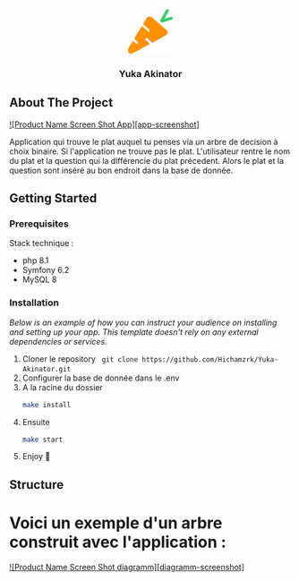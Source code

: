 <!-- PROJECT LOGO -->
<br />
<div align="center">
    <img src="/public/images/favicon.png" alt="Logo" width="80" height="80">

<h3 align="center">Yuka Akinator</h3>
</div>



<!-- ABOUT THE PROJECT -->
## About The Project

[![Product Name Screen Shot App][app-screenshot]](/public/images/page_screenshot.jpg)


Application qui trouve le plat auquel tu penses via un arbre de decision à choix binaire. Si l'application ne trouve pas le plat. L'utilisateur rentre le nom du plat et la question qui la différencie du plat précedent. Alors le plat et la question sont inséré au bon endroit dans la base de donnée.


<!-- GETTING STARTED -->
## Getting Started


### Prerequisites

Stack technique :
* php 8.1
* Symfony 6.2
* MySQL 8

### Installation

_Below is an example of how you can instruct your audience on installing and setting up your app. This template doesn't rely on any external dependencies or services._

1. Cloner le repository 
        ``` 
        git clone https://github.com/Hichamzrk/Yuka-Akinator.git
        ```
2. Configurer la base de donnée dans le .env 
2. A la racine du dossier
   ```sh
   make install
   ```
3. Ensuite
   ```sh
   make start
   ```
4. Enjoy 🎉
<!-- ROADMAP -->
## Structure

# Voici un exemple d'un arbre construit avec l'application :

[![Product Name Screen Shot diagramm][diagramm-screenshot]](/public/images/diagramme-Tree.drawio.png)